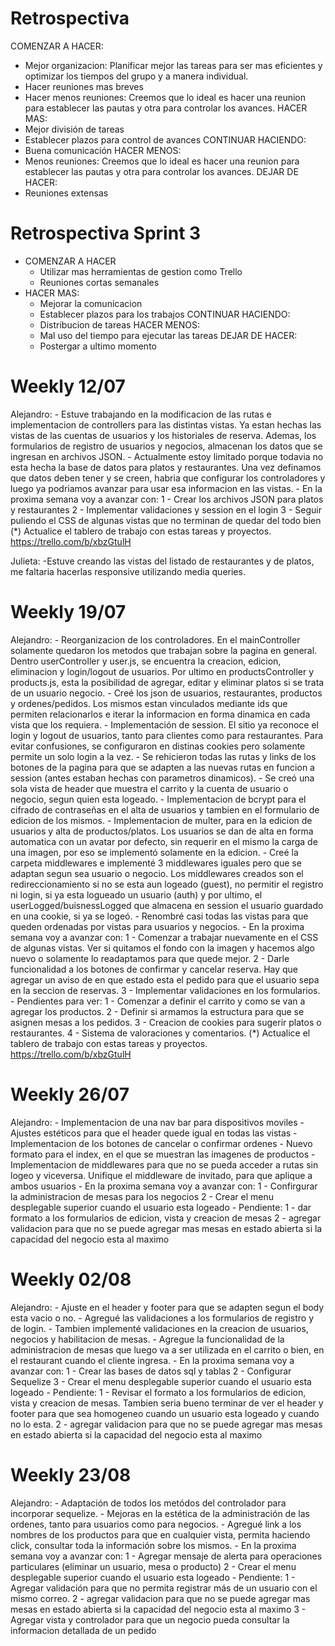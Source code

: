 # Retrospectiva

COMENZAR A HACER:
- Mejor organizacion:
    Planificar mejor las tareas para ser mas eficientes y optimizar los tiempos del grupo y a manera individual.
- Hacer reuniones mas breves
- Hacer menos reuniones:
    Creemos que lo ideal es hacer una reunion para establecer las pautas y otra para controlar los avances.
HACER MAS:
- Mejor división de tareas
- Establecer plazos para control de avances
CONTINUAR HACIENDO:
- Buena comunicación
HACER MENOS:
- Menos reuniones:
    Creemos que lo ideal es hacer una reunion para establecer las pautas y otra para controlar los avances.
DEJAR DE HACER:
- Reuniones extensas

# Retrospectiva Sprint 3
- COMENZAR A HACER
    - Utilizar mas herramientas de gestion como Trello
    - Reuniones cortas semanales
- HACER MAS:
    - Mejorar la comunicacion
    - Establecer plazos para los trabajos
CONTINUAR HACIENDO:
    - Distribucion de tareas
HACER MENOS:
    - Mal uso del tiempo para ejecutar las tareas 
DEJAR DE HACER:
    - Postergar a ultimo momento

# Weekly 12/07
Alejandro:
    - Estuve trabajando en la modificacion de las rutas e implementacion de controllers para las distintas vistas. Ya estan hechas las vistas de las cuentas de usuarios y los historiales de reserva. Ademas, los formularios de registro de usuarios y negocios, almacenan los datos que se ingresan en archivos JSON.
    - Actualmente estoy limitado porque todavia no esta hecha la base de datos para platos y restaurantes. Una vez definamos que datos deben tener y se creen, habria que configurar los controladores y luego ya podriamos avanzar para usar esa informacion en las vistas.
    - En la proxima semana voy a avanzar con:
        1 - Crear los archivos JSON para platos y restaurantes
        2 - Implementar validaciones y session en el login
        3 - Seguir puliendo el CSS de algunas vistas que no terminan de quedar del todo bien
    (*) Actualice el tablero de trabajo con estas tareas y proyectos.
    https://trello.com/b/xbzGtulH

Julieta:
    -Estuve creando las vistas del listado de restaurantes y de platos, me faltaria hacerlas responsive utilizando media queries.

# Weekly 19/07
Alejandro:
    - Reorganizacion de los controladores. En el mainController solamente quedaron los metodos que trabajan sobre la pagina en general. Dentro userController y user.js, se encuentra la creacion, edicion, eliminacion y login/logout de usuarios. Por ultimo en productsController y products.js, esta la posibilidad de agregar, editar y eliminar platos si se trata de un usuario negocio.
    - Creé los json de usuarios, restaurantes, productos y ordenes/pedidos. Los mismos estan vinculados mediante ids que permiten relacionarlos e iterar la informacion en forma dinamica en cada vista que los requiera.
    - Implementación de session. El sitio ya reconoce el login y logout de usuarios, tanto para clientes como para restaurantes. Para evitar confusiones, se configuraron en distinas cookies pero solamente permite un solo login a la vez.
    - Se rehicieron todas las rutas y links de los botones de la pagina para que se adapten a las nuevas rutas en funcion a session (antes estaban hechas con parametros dinamicos).
    - Se creó una sola vista de header que muestra el carrito y la cuenta de usuario o negocio, segun quien esta logeado.
    - Implementacion de bcrypt para el cifrado de contraseñas en el alta de usuarios y tambien en el formulario de edicion de los mismos.
    - Implementacion de multer, para en la edicion de usuarios y alta de productos/platos. Los usuarios se dan de alta en forma automatica con un avatar por defecto, sin requerir en el mismo la carga de una imagen, por eso se implementó solamente en la edicion.
    - Creé la carpeta middlewares e implementé 3 middlewares iguales pero que se adaptan segun sea usuario o negocio. Los middlewares creados son el redireccionamiento si no se esta aun logeado (guest), no permitir el registro ni login, si ya esta logueado un usuario (auth) y por ultimo, el userLogged/buisnessLogged que almacena en session el usuario guardado en una cookie, si ya se logeó.
     - Renombré casi todas las vistas para que queden ordenadas por vistas para usuarios y negocios.
     - En la proxima semana voy a avanzar con:
        1 - Comenzar a trabajar nuevamente en el CSS de algunas vistas. Ver si quitamos el fondo con la imagen y hacemos algo nuevo o solamente lo readaptamos para que quede mejor.
        2 - Darle funcionalidad a los botones de confirmar y cancelar reserva. Hay que agregar un aviso de en que estado esta el pedido para que el usuario sepa en la seccion de reservas.
        3 - Implementar validaciones en los formularios.
    - Pendientes para ver:
        1 - Comenzar a definir el carrito y como se van a agregar los productos.
        2 - Definir si armamos la estructura para que se asignen mesas a los pedidos.
        3 - Creacion de cookies para sugerir platos o restaurantes.
        4 - Sistema de valoraciones y comentarios.
     (*) Actualice el tablero de trabajo con estas tareas y proyectos.
    https://trello.com/b/xbzGtulH

# Weekly 26/07
Alejandro:
    - Implementacion de una nav bar para dispositivos moviles
    - Ajustes estéticos para que el header quede igual en todas las vistas
    - Implementacion de los botones de cancelar o confirmar ordenes
    - Nuevo formato para el index, en el que se muestran las imagenes de productos
    - Implementacion de middlewares para que no se pueda acceder a rutas sin logeo y viceversa. Unifique el middleware de invitado, para que aplique a ambos usuarios
     - En la proxima semana voy a avanzar con:
        1 - Confirgurar la administracion de mesas para los negocios
        2 - Crear el menu desplegable superior cuando el usuario esta logeado
    - Pendiente: 
        1 - dar formato a los formularios de edicion, vista y creacion de mesas
        2 - agregar validacion para que no se puede agregar mas mesas en estado abierta si la capacidad del negocio esta al maximo

# Weekly 02/08
Alejandro:
    - Ajuste en el header y footer para que se adapten segun el body esta vacio o no.
    - Agregué las validaciones a los formularios de registro y de login.
    - Tambien implementé validaciones en la creacion de usuarios, negocios y habilitacion de mesas.
    - Agregue la funcionalidad de la administracion de mesas que luego va a ser utilizada en el carrito o bien, en el restaurant cuando el cliente ingresa.
     - En la proxima semana voy a avanzar con:
        1 - Crear las bases de datos sql y tablas
        2 - Configurar Sequelize
        3 - Crear el menu desplegable superior cuando el usuario esta logeado
    - Pendiente: 
        1 - Revisar el formato a los formularios de edicion, vista y creacion de mesas. Tambien seria bueno terminar de ver el header y footer para que sea homogeneo cuando un usuario esta logeado y cuando no lo esta.
        2 - agregar validacion para que no se puede agregar mas mesas en estado abierta si la capacidad del negocio esta al maximo

# Weekly 23/08
Alejandro:
    - Adaptación de todos los metódos del controlador para incorporar sequelize.
    - Mejoras en la estética de la administración de las ordenes, tanto para usuarios como para negocios.
    - Agregué link a los nombres de los productos para que en cualquier vista, permita haciendo click, consultar toda la información sobre los mismos.
     - En la proxima semana voy a avanzar con:
        1 - Agregar mensaje de alerta para operaciones particulares (eliminar un usuario, mesa o producto)
        2 - Crear el menu desplegable superior cuando el usuario esta logeado
    - Pendiente: 
        1 - Agregar validación para que no permita registrar más de un usuario con el mismo correo.
        2 - agregar validacion para que no se puede agregar mas mesas en estado abierta si la capacidad del negocio esta al maximo
        3 - Agregar vista y controlador para que un negocio pueda consultar la informacion detallada de un pedido
    
    